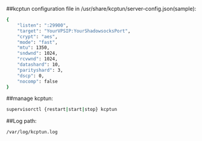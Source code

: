 ##kcptun configuration file in /usr/share/kcptun/server-config.json(sample):  
```bash
{
	"listen": ":29900",
	"target": "YourVPSIP:YourShadowsocksPort",
	"crypt": "aes",
	"mode": "fast",
	"mtu": 1350,
	"sndwnd": 1024,
	"rcvwnd": 1024,
	"datashard": 10,
	"parityshard": 3,
	"dscp": 0,
	"nocomp": false
}
```
##manage kcptun:  
```bash
supervisorctl {restart|start|stop} kcptun
```
##Log path:  
```bash
/var/log/kcptun.log 
```
